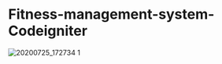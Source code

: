 # Fitness-management-system-Codeigniter

![20200725_172734 1](https://user-images.githubusercontent.com/64698937/88456587-3ce3bf00-ce9c-11ea-8a33-13ef95d0afe6.gif)
